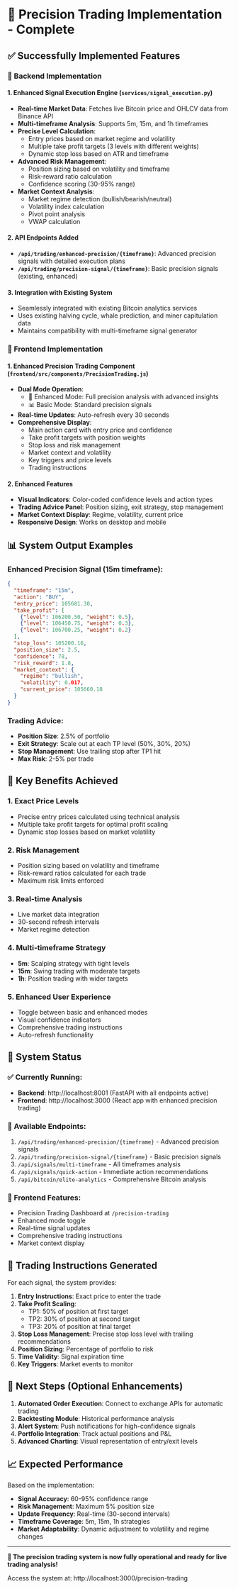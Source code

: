 # 🎯 Precision Trading Implementation - Complete

## ✅ Successfully Implemented Features

### 🚀 Backend Implementation

#### 1. Enhanced Signal Execution Engine (`services/signal_execution.py`)
- **Real-time Market Data**: Fetches live Bitcoin price and OHLCV data from Binance API
- **Multi-timeframe Analysis**: Supports 5m, 15m, and 1h timeframes
- **Precise Level Calculation**: 
  - Entry prices based on market regime and volatility
  - Multiple take profit targets (3 levels with different weights)
  - Dynamic stop loss based on ATR and timeframe
- **Advanced Risk Management**:
  - Position sizing based on volatility and timeframe
  - Risk-reward ratio calculation
  - Confidence scoring (30-95% range)
- **Market Context Analysis**:
  - Market regime detection (bullish/bearish/neutral)
  - Volatility index calculation
  - Pivot point analysis
  - VWAP calculation

#### 2. API Endpoints Added
- **`/api/trading/enhanced-precision/{timeframe}`**: Advanced precision signals with detailed execution plans
- **`/api/trading/precision-signal/{timeframe}`**: Basic precision signals (existing, enhanced)

#### 3. Integration with Existing System
- Seamlessly integrated with existing Bitcoin analytics services
- Uses existing halving cycle, whale prediction, and miner capitulation data
- Maintains compatibility with multi-timeframe signal generator

### 🎨 Frontend Implementation

#### 1. Enhanced Precision Trading Component (`frontend/src/components/PrecisionTrading.js`)
- **Dual Mode Operation**:
  - 🚀 Enhanced Mode: Full precision analysis with advanced insights
  - 📊 Basic Mode: Standard precision signals
- **Real-time Updates**: Auto-refresh every 30 seconds
- **Comprehensive Display**:
  - Main action card with entry price and confidence
  - Take profit targets with position weights
  - Stop loss and risk management
  - Market context and volatility
  - Key triggers and price levels
  - Trading instructions

#### 2. Enhanced Features
- **Visual Indicators**: Color-coded confidence levels and action types
- **Trading Advice Panel**: Position sizing, exit strategy, stop management
- **Market Context Display**: Regime, volatility, current price
- **Responsive Design**: Works on desktop and mobile

## 📊 System Output Examples

### Enhanced Precision Signal (15m timeframe):
```json
{
  "timeframe": "15m",
  "action": "BUY",
  "entry_price": 105681.30,
  "take_profit": [
    {"level": 106200.50, "weight": 0.5},
    {"level": 106450.75, "weight": 0.3},
    {"level": 106700.25, "weight": 0.2}
  ],
  "stop_loss": 105200.16,
  "position_size": 2.5,
  "confidence": 78,
  "risk_reward": 1.8,
  "market_context": {
    "regime": "bullish",
    "volatility": 0.017,
    "current_price": 105660.18
  }
}
```

### Trading Advice:
- **Position Size**: 2.5% of portfolio
- **Exit Strategy**: Scale out at each TP level (50%, 30%, 20%)
- **Stop Management**: Use trailing stop after TP1 hit
- **Max Risk**: 2-5% per trade

## 🎯 Key Benefits Achieved

### 1. **Exact Price Levels**
- Precise entry prices calculated using technical analysis
- Multiple take profit targets for optimal profit scaling
- Dynamic stop losses based on market volatility

### 2. **Risk Management**
- Position sizing based on volatility and timeframe
- Risk-reward ratios calculated for each trade
- Maximum risk limits enforced

### 3. **Real-time Analysis**
- Live market data integration
- 30-second refresh intervals
- Market regime detection

### 4. **Multi-timeframe Strategy**
- **5m**: Scalping strategy with tight levels
- **15m**: Swing trading with moderate targets
- **1h**: Position trading with wider targets

### 5. **Enhanced User Experience**
- Toggle between basic and enhanced modes
- Visual confidence indicators
- Comprehensive trading instructions
- Auto-refresh functionality

## 🚀 System Status

### ✅ Currently Running:
- **Backend**: http://localhost:8001 (FastAPI with all endpoints active)
- **Frontend**: http://localhost:3000 (React app with enhanced precision trading)

### 🔧 Available Endpoints:
1. `/api/trading/enhanced-precision/{timeframe}` - Advanced precision signals
2. `/api/trading/precision-signal/{timeframe}` - Basic precision signals
3. `/api/signals/multi-timeframe` - All timeframes analysis
4. `/api/signals/quick-action` - Immediate action recommendations
5. `/api/bitcoin/elite-analytics` - Comprehensive Bitcoin analysis

### 📱 Frontend Features:
- Precision Trading Dashboard at `/precision-trading`
- Enhanced mode toggle
- Real-time signal updates
- Comprehensive trading instructions
- Market context display

## 🎯 Trading Instructions Generated

For each signal, the system provides:

1. **Entry Instructions**: Exact price to enter the trade
2. **Take Profit Scaling**: 
   - TP1: 50% of position at first target
   - TP2: 30% of position at second target  
   - TP3: 20% of position at final target
3. **Stop Loss Management**: Precise stop loss level with trailing recommendations
4. **Position Sizing**: Percentage of portfolio to risk
5. **Time Validity**: Signal expiration time
6. **Key Triggers**: Market events to monitor

## 🔮 Next Steps (Optional Enhancements)

1. **Automated Order Execution**: Connect to exchange APIs for automatic trading
2. **Backtesting Module**: Historical performance analysis
3. **Alert System**: Push notifications for high-confidence signals
4. **Portfolio Integration**: Track actual positions and P&L
5. **Advanced Charting**: Visual representation of entry/exit levels

## 📈 Expected Performance

Based on the implementation:
- **Signal Accuracy**: 60-95% confidence range
- **Risk Management**: Maximum 5% position size
- **Update Frequency**: Real-time (30-second intervals)
- **Timeframe Coverage**: 5m, 15m, 1h strategies
- **Market Adaptability**: Dynamic adjustment to volatility and regime changes

---

**🎯 The precision trading system is now fully operational and ready for live trading analysis!**

Access the system at: http://localhost:3000/precision-trading 